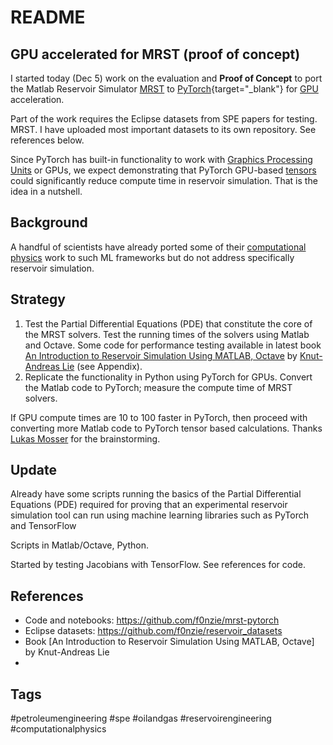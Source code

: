 # README

## GPU accelerated for MRST (proof of concept)

I started today (Dec 5) work on the evaluation and **Proof of Concept** to port the Matlab Reservoir Simulator [MRST][MRST] to [PyTorch](https://pytorch.org/){target="_blank"} for [GPU][GPU] acceleration.

Part of the work requires the Eclipse datasets from SPE papers for testing. MRST. I have uploaded most important datasets to its own repository. See references below.

Since PyTorch has built-in functionality to work with [Graphics Processing Units][GPU] or GPUs, we expect demonstrating that PyTorch GPU-based [tensors][tensor] could significantly reduce compute time in reservoir simulation. That is the idea in a nutshell.



## Background

A handful of scientists have already ported some of their [computational physics][computational physics] work to such ML frameworks but do not address specifically reservoir simulation.



## Strategy

1. Test the Partial Differential Equations (PDE) that constitute the  core  of the MRST solvers. Test the running times of the solvers using Matlab  and Octave. Some code for performance testing available in latest book [An  Introduction to Reservoir Simulation Using MATLAB, Octave][book-mrst] by [Knut-Andreas Lie][knut andreas] (see Appendix). 
2. Replicate the functionality in Python using PyTorch for GPUs. Convert  the Matlab code to PyTorch; measure the compute time of MRST solvers.



If GPU compute times are 10 to 100 faster in PyTorch, then proceed with converting more Matlab code to PyTorch tensor based calculations. Thanks [Lukas Mosser][lukas] for the brainstorming.



## Update

Already have some scripts running the basics of the Partial Differential Equations (PDE) required for proving that an experimental  reservoir simulation tool can run using machine learning libraries such as PyTorch and TensorFlow

Scripts in Matlab/Octave, Python. 

Started by testing  Jacobians with TensorFlow. See references for code.



## References

* Code and notebooks: https://github.com/f0nzie/mrst-pytorch
* Eclipse datasets:  https://github.com/f0nzie/reservoir_datasets
* Book [An  Introduction to Reservoir Simulation Using MATLAB, Octave] by Knut-Andreas Lie
* 



## Tags

#petroleumengineering #spe #oilandgas #reservoirengineering #computationalphysics

[MRST]: https://www.sintef.no/projectweb/mrst/	"{:target=&quot;_blank&quot;}"
[book-mrst]: https://www.cambridge.org/core/books/an-introduction-to-reservoir-simulation-using-matlabgnu-octave/F48C3D8C88A3F67E4D97D4E16970F894
[PyTorch]: https://pytorch.org/
[GPU]: https://en.wikipedia.org/wiki/Graphics_processing_unit
[tensor]: https://www.grc.nasa.gov/www/k-12/Numbers/Math/documents/Tensors_TM2002211716.pdf
[computational physics]: https://www.eidos.ic.i.u-tokyo.ac.jp/~tau/lecture/computational_physics/docs/computational_physics.pdf
[lukas]: https://www.linkedin.com/in/lukas-mosser/
[knut andreas]: https://www.linkedin.com/in/kalie/